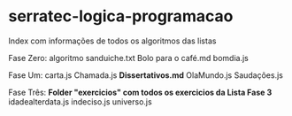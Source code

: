 # serratec-logica-programacao

Index com informações de todos os algoritmos das listas

Fase Zero: 
algoritmo sanduiche.txt
Bolo para o café.md
bomdia.js

Fase Um:
carta.js
Chamada.js
**Dissertativos.md**
OlaMundo.js
Saudações.js

Fase Três:
**Folder "exercicios" com todos os exercicios da Lista Fase 3**
idadealterdata.js
indeciso.js
universo.js
